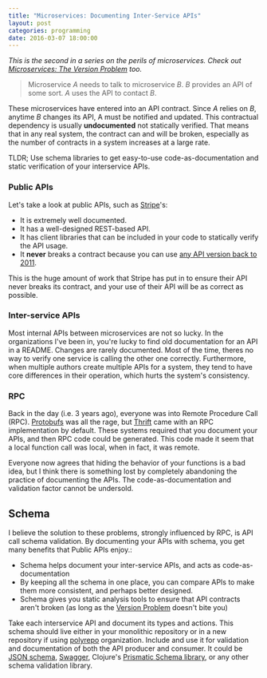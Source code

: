 ```yaml
---
title: "Microservices: Documenting Inter-Service APIs"
layout: post
categories: programming
date: 2016-03-07 18:00:00
---
```


_This is the second in a series on the perils of microservices. Check out [Microservices: The Version Problem](/2016/02/03/microservice-version-problem.html) too._

> Microservice _A_ needs to talk to microservice _B_. _B_ provides an API of some sort. _A_ uses the API to contact _B_.

These microservices have entered into an API contract. Since _A_ relies on _B_, anytime _B_ changes its API, A must be notified and updated. This contractual dependency is usually **undocumented** not statically verified. That means that in any real system, the contract can and will be broken, especially as the number of contracts in a system increases at a large rate.

<!--break-->

TLDR; Use schema libraries to get easy-to-use code-as-documentation and static verification of your interservice APIs.

### Public APIs

Let's take a look at public APIs, such as [Stripe](https://stripe.com/docs/api)'s:

- It is extremely well documented.
- It has a well-designed REST-based API.
- It has client libraries that can be included in your code to statically verify the API usage.
- It **never** breaks a contract because you can use [any API version back to 2011](https://stripe.com/docs/upgrades#api-changelog).

This is the huge amount of work that Stripe has put in to ensure their API never breaks its contract, and your use of their API will be as correct as possible.

### Inter-service APIs

Most internal APIs between microservices are not so lucky. In the organizations I've been in, you're lucky to find old documentation for an API in a README. Changes are rarely documented. Most of the time, theres no way to verify one service is calling the other one correctly. Furthermore, when multiple authors create multiple APIs for a system, they tend to have core differences in their operation, which hurts the system's consistency.

### RPC

Back in the day (i.e. 3 years ago), everyone was into Remote Procedure Call (RPC). [Protobufs](https://github.com/google/protobuf) was all the rage, but [Thrift](https://thrift.apache.org/) came with an RPC implementation by default. These systems required that you document your APIs, and then RPC code could be generated. This code made it seem that a local function call was local, when in fact, it was remote.

Everyone now agrees that hiding the behavior of your functions is a bad idea, but I think there is something lost by completely abandoning the practice of documenting the APIs. The code-as-documentation and validation factor cannot be undersold.

## Schema

I believe the solution to these problems, strongly influenced by RPC, is API call schema validation. By documenting your APIs with schema, you get many benefits that Public APIs enjoy.:

- Schema helps document your inter-service APIs, and acts as code-as-documentation
- By keeping all the schema in one place, you can compare APIs to make them more consistent, and perhaps better designed.
- Schema gives you static analysis tools to ensure that API contracts aren't broken (as long as the [Version Problem](/2016/02/03/microservice-version-problem.html) doesn't bite you)

Take each interservice API and document its types and actions. This schema should live either in your monolithic repository or in a new repository if using [polyrepo](https://twitter.com/jm_eisen/status/707007124283518976) organization. Include and use it for validation and documentation of both the API producer and consumer. It could be [JSON schema](http://json-schema.org/), [Swagger](http://swagger.io/), Clojure's [Prismatic Schema library](https://github.com/plumatic/schema), or any other schema validation library.
